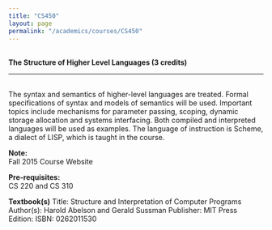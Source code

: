 ```yaml
---
title: "CS450"
layout: page
permalink: "/academics/courses/CS450"
---
```




\
**The Structure of Higher Level Languages (3 credits)**

---

\
The syntax and semantics of higher-level languages are treated. Formal specifications of syntax and models of semantics will be used. Important topics include mechanisms for parameter passing, scoping, dynamic storage allocation and systems interfacing. Both compiled and interpreted languages will be used as examples. The language of instruction is Scheme, a dialect of LISP, which is taught in the course.

**Note:**
\
Fall 2015 Course Website

**Pre-requisites:**
\
CS 220 and CS 310

**Textbook(s)**
Title: Structure and Interpretation of Computer Programs
Author(s): Harold Abelson and Gerald Sussman
Publisher: MIT Press
Edition:
ISBN: 0262011530
